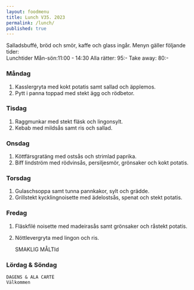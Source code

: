 ```yaml
---
layout: foodmenu
title: Lunch V35. 2023
permalink: /lunch/
published: true
---
```

Salladsbuffé, bröd och smör, kaffe och glass ingår.
Menyn gäller följande tider:  
Lunchtider  Mån-sön:11:00 - 14:30
Alla rätter: 95:- Take away: 80:-
                                
### Måndag

1. Kasslergryta med kokt potatis samt sallad och äpplemos.
2. Pytt i panna toppad med stekt ägg och rödbetor.

### Tisdag
1. Raggmunkar med stekt fläsk och lingonsylt.
2. Kebab med mildsås samt ris och sallad.

### Onsdag
1. Köttfärsgratäng med ostsås och strimlad paprika.
2. Biff lindström med rödvinsås, persiljesmör, grönsaker och kokt potatis.

### Torsdag
1. Gulaschsoppa samt tunna pannkakor, sylt och grädde. 
2. Grillstekt kycklingnoisette med ädelostsås, spenat och stekt potatis.

### Fredag  
1. Fläskfilé noisette med madeirasås samt grönsaker och råstekt potatis.
2. Nöttlevergryta med lingon och ris. 
 

     SMAKLIG MÅLTId
  
  ### Lördag & Söndag 
    DAGENS & ALA CARTÈ
    Välkommen
    
       
    

   
    
   
     
